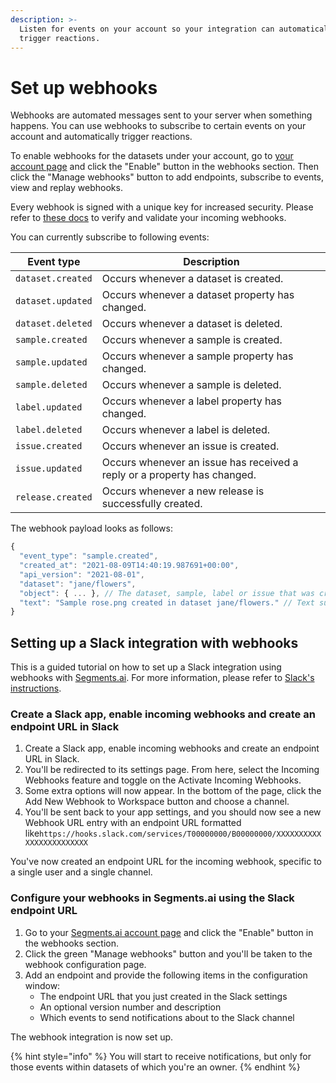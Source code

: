 ```yaml
---
description: >-
  Listen for events on your account so your integration can automatically
  trigger reactions.
---
```


# Set up webhooks

Webhooks are automated messages sent to your server when something happens. You can use webhooks to subscribe to certain events on your account and automatically trigger reactions.

To enable webhooks for the datasets under your account, go to [your account page](https://segments.ai/account) and click the "Enable" button in the webhooks section. Then click the "Manage webhooks" button to add endpoints, subscribe to events, view and replay webhooks.

Every webhook is signed with a unique key for increased security. Please refer to [these docs](https://docs.svix.com/receiving/verifying-payloads/how) to verify and validate your incoming webhooks.

You can currently subscribe to following events:

| Event type        | Description                                                              |
| ----------------- | ------------------------------------------------------------------------ |
| `dataset.created` | Occurs whenever a dataset is created.                                    |
| `dataset.updated` | Occurs whenever a dataset property has changed.                          |
| `dataset.deleted` | Occurs whenever a dataset is deleted.                                    |
| `sample.created`  | Occurs whenever a sample is created.                                     |
| `sample.updated`  | Occurs whenever a sample property has changed.                           |
| `sample.deleted`  | Occurs whenever a sample is deleted.                                     |
| `label.updated`   | Occurs whenever a label property has changed.                            |
| `label.deleted`   | Occurs whenever a label is deleted.                                      |
| `issue.created`   | Occurs whenever an issue is created.                                     |
| `issue.updated`   | Occurs whenever an issue has received a reply or a property has changed. |
| `release.created` | Occurs whenever a new release is successfully created.                   |

The webhook payload looks as follows:

```javascript
{
  "event_type": "sample.created",
  "created_at": "2021-08-09T14:40:19.987691+00:00",
  "api_version": "2021-08-01",
  "dataset": "jane/flowers",
  "object": { ... }, // The dataset, sample, label or issue that was created or updated.
  "text": "Sample rose.png created in dataset jane/flowers." // Text summary, useful for Slack integration.
}
```

## Setting up a Slack integration with webhooks

This is a guided tutorial on how to set up a Slack integration using webhooks with [Segments.ai](https://segments.ai). For more information, please refer to [Slack's instructions](https://api.slack.com/messaging/webhooks).

### Create a Slack app, enable incoming webhooks and create an endpoint URL in Slack

1. Create a Slack app, enable incoming webhooks and create an endpoint URL in Slack.
2. You'll be redirected to its settings page. From here, select the Incoming Webhooks feature and toggle on the Activate Incoming Webhooks.
3. Some extra options will now appear. In the bottom of the page, click the Add New Webhook to Workspace button and choose a channel.
4. You'll be sent back to your app settings, and you should now see a new Webhook URL entry with an endpoint URL formatted like`https://hooks.slack.com/services/T00000000/B00000000/XXXXXXXXXXXXXXXXXXXXXXXX`

You've now created an endpoint URL for the incoming webhook, specific to a single user and a single channel.

### Configure your webhooks in Segments.ai using the Slack endpoint URL

1. Go to your [Segments.ai account page](https://segments.ai/account/) and click the "Enable" button in the webhooks section.
2. Click the green "Manage webhooks" button and you'll be taken to the webhook configuration page.
3. Add an endpoint and provide the following items in the configuration window:
   * The endpoint URL that you just created in the Slack settings
   * An optional version number and description
   * Which events to send notifications about to the Slack channel

The webhook integration is now set up.

{% hint style="info" %}
You will start to receive notifications, but only for those events within datasets of which you're an owner.
{% endhint %}
